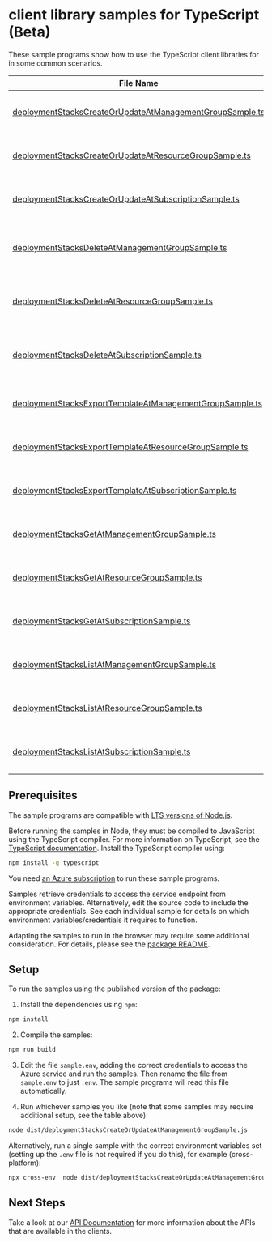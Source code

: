 # client library samples for TypeScript (Beta)

These sample programs show how to use the TypeScript client libraries for in some common scenarios.

| **File Name**                                                                                                     | **Description**                                                                                                                                                                                                                                                        |
| ----------------------------------------------------------------------------------------------------------------- | ---------------------------------------------------------------------------------------------------------------------------------------------------------------------------------------------------------------------------------------------------------------------- |
| [deploymentStacksCreateOrUpdateAtManagementGroupSample.ts][deploymentstackscreateorupdateatmanagementgroupsample] | Creates or updates a Deployment Stack. x-ms-original-file: specification/resources/resource-manager/Microsoft.Resources/preview/2022-08-01-preview/examples/DeploymentStackManagementGroupCreate.json                                                                  |
| [deploymentStacksCreateOrUpdateAtResourceGroupSample.ts][deploymentstackscreateorupdateatresourcegroupsample]     | Creates or updates a Deployment Stack. x-ms-original-file: specification/resources/resource-manager/Microsoft.Resources/preview/2022-08-01-preview/examples/DeploymentStackResourceGroupCreate.json                                                                    |
| [deploymentStacksCreateOrUpdateAtSubscriptionSample.ts][deploymentstackscreateorupdateatsubscriptionsample]       | Creates or updates a Deployment Stack. x-ms-original-file: specification/resources/resource-manager/Microsoft.Resources/preview/2022-08-01-preview/examples/DeploymentStackSubscriptionCreate.json                                                                     |
| [deploymentStacksDeleteAtManagementGroupSample.ts][deploymentstacksdeleteatmanagementgroupsample]                 | Deletes a Deployment Stack by name. When operation completes, status code 200 returned without content. x-ms-original-file: specification/resources/resource-manager/Microsoft.Resources/preview/2022-08-01-preview/examples/DeploymentStackManagementGroupDelete.json |
| [deploymentStacksDeleteAtResourceGroupSample.ts][deploymentstacksdeleteatresourcegroupsample]                     | Deletes a Deployment Stack by name. When operation completes, status code 200 returned without content. x-ms-original-file: specification/resources/resource-manager/Microsoft.Resources/preview/2022-08-01-preview/examples/DeploymentStackResourceGroupDelete.json   |
| [deploymentStacksDeleteAtSubscriptionSample.ts][deploymentstacksdeleteatsubscriptionsample]                       | Deletes a Deployment Stack by name. When operation completes, status code 200 returned without content. x-ms-original-file: specification/resources/resource-manager/Microsoft.Resources/preview/2022-08-01-preview/examples/DeploymentStackSubscriptionDelete.json    |
| [deploymentStacksExportTemplateAtManagementGroupSample.ts][deploymentstacksexporttemplateatmanagementgroupsample] | Exports the template used to create the deployment stack. x-ms-original-file: specification/resources/resource-manager/Microsoft.Resources/preview/2022-08-01-preview/examples/DeploymentStackManagementGroupExportTemplate.json                                       |
| [deploymentStacksExportTemplateAtResourceGroupSample.ts][deploymentstacksexporttemplateatresourcegroupsample]     | Exports the template used to create the deployment stack. x-ms-original-file: specification/resources/resource-manager/Microsoft.Resources/preview/2022-08-01-preview/examples/DeploymentStackExportTemplate.json                                                      |
| [deploymentStacksExportTemplateAtSubscriptionSample.ts][deploymentstacksexporttemplateatsubscriptionsample]       | Exports the template used to create the deployment stack. x-ms-original-file: specification/resources/resource-manager/Microsoft.Resources/preview/2022-08-01-preview/examples/DeploymentStackSubscriptionExportTemplate.json                                          |
| [deploymentStacksGetAtManagementGroupSample.ts][deploymentstacksgetatmanagementgroupsample]                       | Gets a Deployment Stack with a given name. x-ms-original-file: specification/resources/resource-manager/Microsoft.Resources/preview/2022-08-01-preview/examples/DeploymentStackManagementGroupGet.json                                                                 |
| [deploymentStacksGetAtResourceGroupSample.ts][deploymentstacksgetatresourcegroupsample]                           | Gets a Deployment Stack with a given name. x-ms-original-file: specification/resources/resource-manager/Microsoft.Resources/preview/2022-08-01-preview/examples/DeploymentStackResourceGroupGet.json                                                                   |
| [deploymentStacksGetAtSubscriptionSample.ts][deploymentstacksgetatsubscriptionsample]                             | Gets a Deployment Stack with a given name. x-ms-original-file: specification/resources/resource-manager/Microsoft.Resources/preview/2022-08-01-preview/examples/DeploymentStackSubscriptionGet.json                                                                    |
| [deploymentStacksListAtManagementGroupSample.ts][deploymentstackslistatmanagementgroupsample]                     | Lists all the Deployment Stacks within the specified management group. x-ms-original-file: specification/resources/resource-manager/Microsoft.Resources/preview/2022-08-01-preview/examples/DeploymentStackManagementGroupList.json                                    |
| [deploymentStacksListAtResourceGroupSample.ts][deploymentstackslistatresourcegroupsample]                         | Lists all the Deployment Stacks within the specified resource group. x-ms-original-file: specification/resources/resource-manager/Microsoft.Resources/preview/2022-08-01-preview/examples/DeploymentStackResourceGroupList.json                                        |
| [deploymentStacksListAtSubscriptionSample.ts][deploymentstackslistatsubscriptionsample]                           | Lists all the Deployment Stacks within the specified subscription. x-ms-original-file: specification/resources/resource-manager/Microsoft.Resources/preview/2022-08-01-preview/examples/DeploymentStackSubscriptionList.json                                           |

## Prerequisites

The sample programs are compatible with [LTS versions of Node.js](https://github.com/nodejs/release#release-schedule).

Before running the samples in Node, they must be compiled to JavaScript using the TypeScript compiler. For more information on TypeScript, see the [TypeScript documentation][typescript]. Install the TypeScript compiler using:

```bash
npm install -g typescript
```

You need [an Azure subscription][freesub] to run these sample programs.

Samples retrieve credentials to access the service endpoint from environment variables. Alternatively, edit the source code to include the appropriate credentials. See each individual sample for details on which environment variables/credentials it requires to function.

Adapting the samples to run in the browser may require some additional consideration. For details, please see the [package README][package].

## Setup

To run the samples using the published version of the package:

1. Install the dependencies using `npm`:

```bash
npm install
```

2. Compile the samples:

```bash
npm run build
```

3. Edit the file `sample.env`, adding the correct credentials to access the Azure service and run the samples. Then rename the file from `sample.env` to just `.env`. The sample programs will read this file automatically.

4. Run whichever samples you like (note that some samples may require additional setup, see the table above):

```bash
node dist/deploymentStacksCreateOrUpdateAtManagementGroupSample.js
```

Alternatively, run a single sample with the correct environment variables set (setting up the `.env` file is not required if you do this), for example (cross-platform):

```bash
npx cross-env  node dist/deploymentStacksCreateOrUpdateAtManagementGroupSample.js
```

## Next Steps

Take a look at our [API Documentation][apiref] for more information about the APIs that are available in the clients.

[deploymentstackscreateorupdateatmanagementgroupsample]: https://github.com/Azure/azure-sdk-for-js/blob/main/sdk/resourcesdeploymentstacks/arm-resourcesdeploymentstacks/samples/v1-beta/typescript/src/deploymentStacksCreateOrUpdateAtManagementGroupSample.ts
[deploymentstackscreateorupdateatresourcegroupsample]: https://github.com/Azure/azure-sdk-for-js/blob/main/sdk/resourcesdeploymentstacks/arm-resourcesdeploymentstacks/samples/v1-beta/typescript/src/deploymentStacksCreateOrUpdateAtResourceGroupSample.ts
[deploymentstackscreateorupdateatsubscriptionsample]: https://github.com/Azure/azure-sdk-for-js/blob/main/sdk/resourcesdeploymentstacks/arm-resourcesdeploymentstacks/samples/v1-beta/typescript/src/deploymentStacksCreateOrUpdateAtSubscriptionSample.ts
[deploymentstacksdeleteatmanagementgroupsample]: https://github.com/Azure/azure-sdk-for-js/blob/main/sdk/resourcesdeploymentstacks/arm-resourcesdeploymentstacks/samples/v1-beta/typescript/src/deploymentStacksDeleteAtManagementGroupSample.ts
[deploymentstacksdeleteatresourcegroupsample]: https://github.com/Azure/azure-sdk-for-js/blob/main/sdk/resourcesdeploymentstacks/arm-resourcesdeploymentstacks/samples/v1-beta/typescript/src/deploymentStacksDeleteAtResourceGroupSample.ts
[deploymentstacksdeleteatsubscriptionsample]: https://github.com/Azure/azure-sdk-for-js/blob/main/sdk/resourcesdeploymentstacks/arm-resourcesdeploymentstacks/samples/v1-beta/typescript/src/deploymentStacksDeleteAtSubscriptionSample.ts
[deploymentstacksexporttemplateatmanagementgroupsample]: https://github.com/Azure/azure-sdk-for-js/blob/main/sdk/resourcesdeploymentstacks/arm-resourcesdeploymentstacks/samples/v1-beta/typescript/src/deploymentStacksExportTemplateAtManagementGroupSample.ts
[deploymentstacksexporttemplateatresourcegroupsample]: https://github.com/Azure/azure-sdk-for-js/blob/main/sdk/resourcesdeploymentstacks/arm-resourcesdeploymentstacks/samples/v1-beta/typescript/src/deploymentStacksExportTemplateAtResourceGroupSample.ts
[deploymentstacksexporttemplateatsubscriptionsample]: https://github.com/Azure/azure-sdk-for-js/blob/main/sdk/resourcesdeploymentstacks/arm-resourcesdeploymentstacks/samples/v1-beta/typescript/src/deploymentStacksExportTemplateAtSubscriptionSample.ts
[deploymentstacksgetatmanagementgroupsample]: https://github.com/Azure/azure-sdk-for-js/blob/main/sdk/resourcesdeploymentstacks/arm-resourcesdeploymentstacks/samples/v1-beta/typescript/src/deploymentStacksGetAtManagementGroupSample.ts
[deploymentstacksgetatresourcegroupsample]: https://github.com/Azure/azure-sdk-for-js/blob/main/sdk/resourcesdeploymentstacks/arm-resourcesdeploymentstacks/samples/v1-beta/typescript/src/deploymentStacksGetAtResourceGroupSample.ts
[deploymentstacksgetatsubscriptionsample]: https://github.com/Azure/azure-sdk-for-js/blob/main/sdk/resourcesdeploymentstacks/arm-resourcesdeploymentstacks/samples/v1-beta/typescript/src/deploymentStacksGetAtSubscriptionSample.ts
[deploymentstackslistatmanagementgroupsample]: https://github.com/Azure/azure-sdk-for-js/blob/main/sdk/resourcesdeploymentstacks/arm-resourcesdeploymentstacks/samples/v1-beta/typescript/src/deploymentStacksListAtManagementGroupSample.ts
[deploymentstackslistatresourcegroupsample]: https://github.com/Azure/azure-sdk-for-js/blob/main/sdk/resourcesdeploymentstacks/arm-resourcesdeploymentstacks/samples/v1-beta/typescript/src/deploymentStacksListAtResourceGroupSample.ts
[deploymentstackslistatsubscriptionsample]: https://github.com/Azure/azure-sdk-for-js/blob/main/sdk/resourcesdeploymentstacks/arm-resourcesdeploymentstacks/samples/v1-beta/typescript/src/deploymentStacksListAtSubscriptionSample.ts
[apiref]: https://docs.microsoft.com/javascript/api/@azure/arm-resourcesdeploymentstacks?view=azure-node-preview
[freesub]: https://azure.microsoft.com/free/
[package]: https://github.com/Azure/azure-sdk-for-js/tree/main/sdk/resourcesdeploymentstacks/arm-resourcesdeploymentstacks/README.md
[typescript]: https://www.typescriptlang.org/docs/home.html
